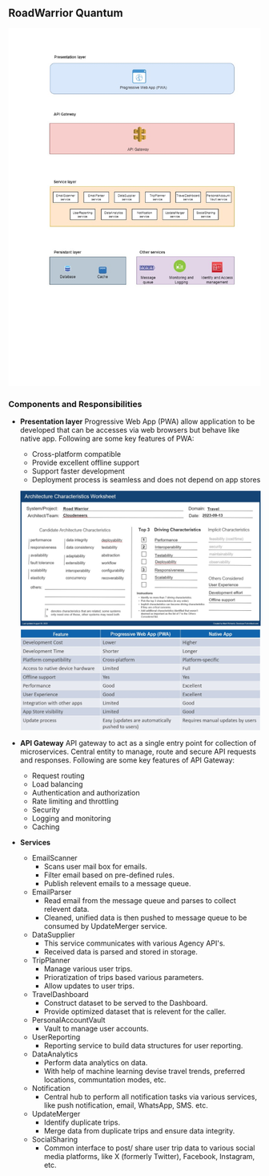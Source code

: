 ## RoadWarrior Quantum
![images](../diagrams/RoadWarrior-Logical-Architecture.jpg)

### Components and Responsibilities
* **Presentation layer**
	Progressive Web App (PWA) allow application to be developed that can be accesses via web browsers but behave like native app.
	Following are some key features of PWA:
	* Cross-platform compatible
	* Provide excellent offline support
	* Support faster development
	* Deployment process is seamless and does not depend on app stores
	
	![images](../diagrams/Logical-Architecture-Charateristics.jpg)
	![images](../diagrams/pwa-vs-nativeapp.jpg)
	
*  **API Gateway**
	API gateway to act as a single entry point for collection of microservices.
	Central entity to manage, route and secure API requests and responses.
	Following are some key features of API Gateway:
	* Request routing
	* Load balancing
	* Authentication and authorization
	* Rate limiting and throttling
	* Security
	* Logging and monitoring
	* Caching
	
* **Services**
  * EmailScanner
	* Scans user mail box for emails.
	* Filter email based on pre-defined rules.
	* Publish relevent emails to a message queue.
  * EmailParser
	* Read email from the message queue and parses to collect relevent data.
	* Cleaned, unified data is then pushed to message queue to be consumed by UpdateMerger service.
  * DataSupplier
	* This service communicates with various Agency API's.
	* Received data is parsed and stored in storage.
  * TripPlanner
	* Manage various user trips.
	* Prioratization of trips based various parameters.
	* Allow updates to user trips.
  * TravelDashboard
	* Construct dataset to be served to the Dashboard.
	* Provide optimized dataset that is relevent for the caller.
  * PersonalAccountVault
	* Vault to manage user accounts.
  * UserReporting
	* Reporting service to build data structures for user reporting.
  * DataAnalytics
	* Perform data analytics on data.
	* With help of machine learning devise travel trends, preferred locations, communtation modes, etc.
  * Notification
	* Central hub to perform all notification tasks via various services, like push notification, email, WhatsApp, SMS. etc.
  * UpdateMerger
	* Identify duplicate trips.
	* Merge data from duplicate trips and ensure data integrity.
  * SocialSharing
	* Common interface to post/ share user trip data to various social media platforms, like X (formerly Twitter), Facebook, Instagram, etc.